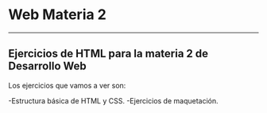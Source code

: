 # Web Materia 2
---
## Ejercicios de HTML para la materia 2 de Desarrollo  Web

Los ejercicios que vamos a ver son:


-Estructura básica de HTML y CSS. -Ejercicios de maquetación.


